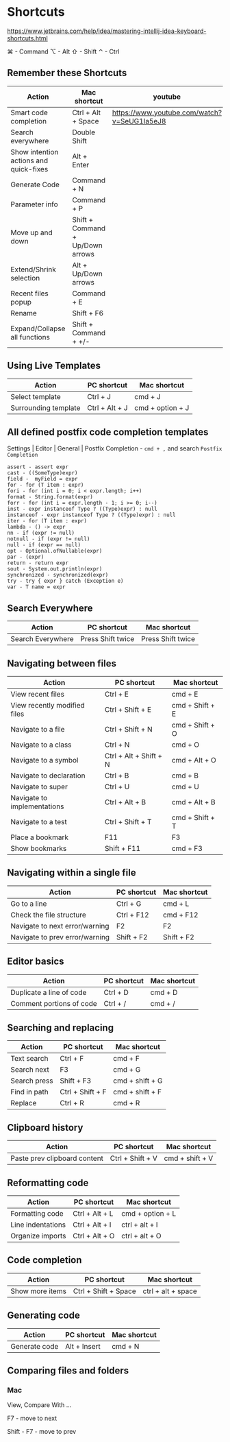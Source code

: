 # Shortcuts

https://www.jetbrains.com/help/idea/mastering-intellij-idea-keyboard-shortcuts.html

⌘ - Command
⌥ - Alt
⇧ - Shift
⌃ - Ctrl

## Remember these Shortcuts

| Action                                 | Mac shortcut                     | youtube                                     |
|----------------------------------------|----------------------------------|---------------------------------------------|
| Smart code completion                  | Ctrl + Alt + Space               | https://www.youtube.com/watch?v=SeUG1Ia5eJ8 |
| Search everywhere                      | Double Shift                     |   |
| Show intention actions and quick-fixes | Alt + Enter                      |   |
| Generate Code                          | Command + N                      |   |
| Parameter info                         | Command + P                      |   |
| Move up and down                       | Shift + Command + Up/Down arrows |   |
| Extend/Shrink selection                | Alt + Up/Down arrows             |   |
| Recent files popup                     | Command + E                      |   |
| Rename                                 | Shift + F6                       |   |
| Expand/Collapse all functions          | Shift + Command + +/-            |   |


## Using Live Templates

| Action               | PC shortcut    | Mac shortcut     |
|----------------------|----------------|------------------|
| Select template      | Ctrl + J       | cmd + J          |
| Surrounding template | Ctrl + Alt + J | cmd + option + J |

## All defined postfix code completion templates

Settings | Editor | General | Postfix Completion - `cmd + ,` and search `Postfix Completion`

```
assert - assert expr
cast - ((SomeType)expr)
field -  myField = expr
for - for (T item : expr)
fori - for (int i = 0; i < expr.length; i++)
format - String.format(expr)
forr - for (int i = expr.length - 1; i >= 0; i--)
inst - expr instanceof Type ? ((Type)expr) : null
instanceof - expr instanceof Type ? ((Type)expr) : null
iter - for (T item : expr)
lambda - () -> expr
nn - if (expr != null)
notnull - if (expr != null)
null - if (expr == null)
opt - Optional.ofNullable(expr)
par - (expr)
return - return expr
sout - System.out.println(expr)
synchronized - synchronized(expr)
try - try { expr } catch (Exception e)
var - T name = expr
```

## Search Everywhere

| Action            | PC shortcut       | Mac shortcut      |
|-------------------|-------------------|-------------------|
| Search Everywhere | Press Shift twice | Press Shift twice |

## Navigating between files

| Action                       | PC shortcut           | Mac shortcut    |
|------------------------------|-----------------------|-----------------|
| View recent files            | Ctrl + E              | cmd + E         |
| View recently modified files | Ctrl + Shift + E      | cmd + Shift + E |
| Navigate to a file           | Ctrl + Shift + N      | cmd + Shift + O |
| Navigate to a class          | Ctrl + N              | cmd + O         |
| Navigate to a symbol         | Ctrl + Alt + Shift + N| cmd + Alt + O   |
| Navigate to declaration      | Ctrl + B              | cmd + B         |
| Navigate to super            | Ctrl + U              | cmd + U         |
| Navigate to implementations  | Ctrl + Alt + B        | cmd + Alt + B   |
| Navigate to a test           | Ctrl + Shift + T      | cmd + Shift + T |
| Place a bookmark             | F11                   | F3              |
| Show bookmarks               | Shift + F11           | cmd + F3        |

## Navigating within a single file

| Action                         | PC shortcut | Mac shortcut |
|--------------------------------|-------------|--------------|
| Go to a line                   | Ctrl + G    | cmd + L      |
| Check the file structure       | Ctrl + F12  | cmd + F12    |
| Navigate to next error/warning | F2          | F2           |
| Navigate to prev error/warning | Shift + F2  | Shift + F2   |

## Editor basics

| Action                   | PC shortcut | Mac shortcut |
|--------------------------|-------------|--------------|
| Duplicate a line of code | Ctrl + D    | cmd + D      |
| Comment portions of code | Ctrl + /    | cmd + /      |

## Searching and replacing

| Action       | PC shortcut      | Mac shortcut    |
|--------------|------------------|-----------------|
| Text search  | Ctrl + F         | cmd + F         |
| Search next  | F3               | cmd + G         |
| Search press | Shift + F3       | cmd + shift + G |
| Find in path | Ctrl + Shift + F | cmd + shift + F |
| Replace      | Ctrl + R         | cmd + R         |

## Clipboard history

| Action                       | PC shortcut       | Mac shortcut      |
|------------------------------|-------------------|-------------------|
| Paste prev clipboard content | Ctrl + Shift + V  | cmd + shift + V   |

## Reformatting code

| Action            | PC shortcut    | Mac shortcut     |
|-------------------|----------------|------------------|
| Formatting code   | Ctrl + Alt + L | cmd + option + L |
| Line indentations | Ctrl + Alt + I | ctrl + alt + I   |
| Organize imports  | Ctrl + Alt + O | ctrl + alt + O   |

## Code completion

| Action          | PC shortcut          | Mac shortcut       |
|-----------------|----------------------|--------------------|
| Show more items | Ctrl + Shift + Space | ctrl + alt + space |

## Generating code

| Action        | PC shortcut  | Mac shortcut |
|---------------|--------------|--------------|
| Generate code | Alt + Insert | cmd + N      |

## Comparing files and folders

### Mac

View, Compare With ...

F7 - move to next

Shift - F7 - move to prev
